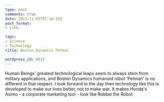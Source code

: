 ```yaml
---
type: post
comments: true
date: 2011-11-03T07:18:33Z
post_format:
- Link

tags:
- Science
- Technology
title: Boston Dynamics Petman

wordpress_id: 4613
---
```


Human Beings' greatest technological leaps seem to always stem from military applications, and Boston Dynamics humanoid robot 'Petman' is no different in that respect. I look forward to the day then technology like this is developed to make our lives better, not to make war. It makes Honda's Asimo - a corporate marketing tool - look like Robbie the Robot.
